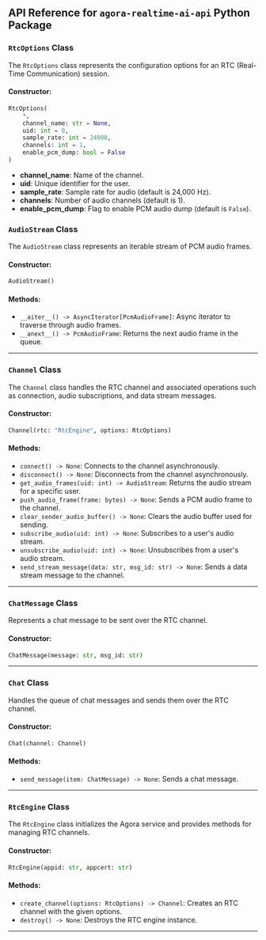 ## API Reference for `agora-realtime-ai-api` Python Package

### `RtcOptions` Class

The `RtcOptions` class represents the configuration options for an RTC (Real-Time Communication) session.

#### Constructor:
```python
RtcOptions(
    *,
    channel_name: str = None,
    uid: int = 0,
    sample_rate: int = 24000,
    channels: int = 1,
    enable_pcm_dump: bool = False
)
```
- **channel_name**: Name of the channel.
- **uid**: Unique identifier for the user.
- **sample_rate**: Sample rate for audio (default is 24,000 Hz).
- **channels**: Number of audio channels (default is 1).
- **enable_pcm_dump**: Flag to enable PCM audio dump (default is `False`).

### `AudioStream` Class

The `AudioStream` class represents an iterable stream of PCM audio frames.

#### Constructor:
```python
AudioStream()
```

#### Methods:
- `__aiter__() -> AsyncIterator[PcmAudioFrame]`: Async iterator to traverse through audio frames.
- `__anext__() -> PcmAudioFrame`: Returns the next audio frame in the queue.

---


### `Channel` Class

The `Channel` class handles the RTC channel and associated operations such as connection, audio subscriptions, and data stream messages.

#### Constructor:
```python
Channel(rtc: "RtcEngine", options: RtcOptions)
```

#### Methods:
- `connect() -> None`: Connects to the channel asynchronously.
- `disconnect() -> None`: Disconnects from the channel asynchronously.
- `get_audio_frames(uid: int) -> AudioStream`: Returns the audio stream for a specific user.
- `push_audio_frame(frame: bytes) -> None`: Sends a PCM audio frame to the channel.
- `clear_sender_audio_buffer() -> None`: Clears the audio buffer used for sending.
- `subscribe_audio(uid: int) -> None`: Subscribes to a user's audio stream.
- `unsubscribe_audio(uid: int) -> None`: Unsubscribes from a user's audio stream.
- `send_stream_message(data: str, msg_id: str) -> None`: Sends a data stream message to the channel.

---

### `ChatMessage` Class

Represents a chat message to be sent over the RTC channel.

#### Constructor:
```python
ChatMessage(message: str, msg_id: str)
```

---

### `Chat` Class

Handles the queue of chat messages and sends them over the RTC channel.

#### Constructor:
```python
Chat(channel: Channel)
```

#### Methods:
- `send_message(item: ChatMessage) -> None`: Sends a chat message.

---

### `RtcEngine` Class

The `RtcEngine` class initializes the Agora service and provides methods for managing RTC channels.

#### Constructor:
```python
RtcEngine(appid: str, appcert: str)
```

#### Methods:
- `create_channel(options: RtcOptions) -> Channel`: Creates an RTC channel with the given options.
- `destroy() -> None`: Destroys the RTC engine instance.

---